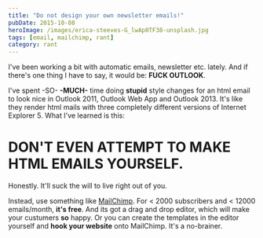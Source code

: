 ```yaml
---
title: "Do not design your own newsletter emails!"
pubDate: 2015-10-08
heroImage: /images/erica-steeves-G_lwAp0TF38-unsplash.jpg
tags: [email, mailchimp, rant]
category: rant
---
```


I've been working a bit with automatic emails, newsletter etc. lately. And if there's one thing I have to say, it would be: **FUCK OUTLOOK**.

I've spent -SO- **-MUCH-** time doing **stupid** style changes for an html email to look nice in Outlook 2011, Outlook Web App and Outlook 2013. It's like they render html mails with three completely different versions of Internet Explorer 5. What I've learned is this:

# **DON'T EVEN ATTEMPT TO MAKE HTML EMAILS YOURSELF.**

Honestly. It'll suck the will to live right out of you.

Instead, use something like [MailChimp](http://mailchimp.com). For < 2000 subscribers and < 12000 emails/month, **it's free**. And its got a drag and drop editor, which will make your custumers **so** happy. Or you can create the templates in the editor yourself and **hook your website** onto MailChimp. It's a no-brainer.
